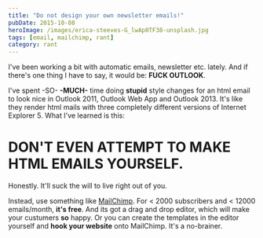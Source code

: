 ```yaml
---
title: "Do not design your own newsletter emails!"
pubDate: 2015-10-08
heroImage: /images/erica-steeves-G_lwAp0TF38-unsplash.jpg
tags: [email, mailchimp, rant]
category: rant
---
```


I've been working a bit with automatic emails, newsletter etc. lately. And if there's one thing I have to say, it would be: **FUCK OUTLOOK**.

I've spent -SO- **-MUCH-** time doing **stupid** style changes for an html email to look nice in Outlook 2011, Outlook Web App and Outlook 2013. It's like they render html mails with three completely different versions of Internet Explorer 5. What I've learned is this:

# **DON'T EVEN ATTEMPT TO MAKE HTML EMAILS YOURSELF.**

Honestly. It'll suck the will to live right out of you.

Instead, use something like [MailChimp](http://mailchimp.com). For < 2000 subscribers and < 12000 emails/month, **it's free**. And its got a drag and drop editor, which will make your custumers **so** happy. Or you can create the templates in the editor yourself and **hook your website** onto MailChimp. It's a no-brainer.
